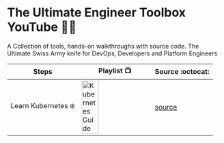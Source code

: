# The Ultimate Engineer Toolbox YouTube 🔨🔧

A Collection of tools, hands-on walkthroughs with source code.
The Ultimate Swiss Army knife for DevOps, Developers and Platform Engineers

| Steps  | Playlist :tv: | Source :octocat: | 
|---|---|---|
| Learn Kubernetes :snowflake:  | <a href="https://www.youtube.com/playlist?list=PLHq1uqvAteVvUEdqaBeMK2awVThNujwMd" title="Kubernetes"><img src="https://i.ytimg.com/vi/8h4FoWK7tIA/hqdefault.jpg" width="50%" alt="Kubernetes Guide" /></a>  | [source](./kubernetes/readme.md)   | 
